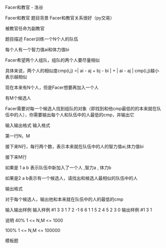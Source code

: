 



Facer和教官 - 洛谷














Facer和教官
题目背景
Facer和教官关系很好（py交易）

被教官任命为副教官

题目描述
Facer训练一个N个人的队伍

每个人有一个智力值ai和体力值bi

Facer希望两个人组队，组队的两个人要尽量相似

具体来说，两个人的相似度cmp(i,j) =| ai - aj + bj - bi | + | ai - aj |
cmp(i,j)越小表示越相似

现在本来有N个人，但是Facer想要再加入一个人

有M个候选人

Facer需要对每一个候选人找到组队的对象（即找到和他cmp最低的的本来就在队伍中的人），你需要输出每个人和队伍中的人最低的cmp，并输出它

输入输出格式
输入格式

第一行N，M

接下来N行，每行两个数，表示本来就在队伍中的人的智力值ai,体力值bi

接下来M行

如果是 1 a b 表示队伍中新加入了一个人 ,智力a , 体力b

如果是2  a b表示有一个候选人，请找出和候选人最相似的队伍中的人

输出格式

对于每个候选人，输出他和本来就在队伍中的人的最低的cmp

输入输出样例
输入样例 #1
3 3
1 7
2 -1
6 6
1 1 5
2 4 5
2 3 0
输出样例 #1
3
1

说明
40%   1 <= N,M <= 1000

100% 1 <= N,M <= 100000

模板题







